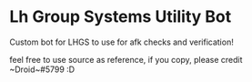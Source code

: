 # Lh Group Systems Utility Bot
Custom bot for LHGS to use for afk checks and verification!

feel free to use source as reference, if you copy, please credit \~Droid~#5799 :D
